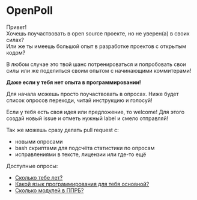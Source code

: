 ﻿# OpenPoll

Привет!  
Хочешь поучаствовать в open source проекте, но не уверен(а) в своих силах?   
Или же ты имеешь большой опыт в разработке проектов с открытым кодом?  

В любом случае это твой шанс потренироваться и попробовать свои силы или же поделиться своим опытом с начинающими коммитерами!

**Даже если у тебя нет опыта в программировании!**

Для начала можешь просто поучаствовать в опросах. Ниже будет список опросов переходи, читай инструкцию и голосуй!

Если у тебя есть своя идея или предложение, то welcome! Для этого создай новый issue и отметь нужный label и смело отправляй!

Так же можешь сразу делать pull request с:
- новыми опросами
- bash скриптами для подсчёта статистики по опросам
- исправлениями в тексте, лицензии или где-то ещё

Доступные опросы:  
- [Сколько тебе лет?](polls/age/question.md)
- [Какой язык программирования для тебя основной?](polls/language/question.md)
- [Сколько модулей в ППРБ?](polls/PPRBmodules/question.md)
